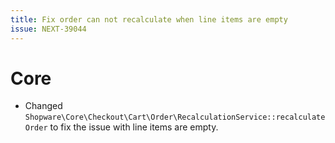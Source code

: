 ```yaml
---
title: Fix order can not recalculate when line items are empty
issue: NEXT-39044
---
```

# Core
* Changed `Shopware\Core\Checkout\Cart\Order\RecalculationService::recalculateOrder` to fix the issue with line items are empty.
